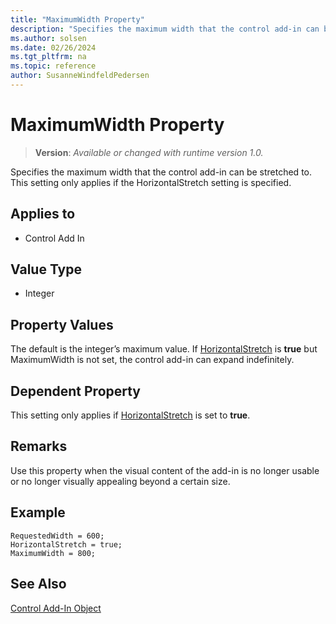```yaml
---
title: "MaximumWidth Property"
description: "Specifies the maximum width that the control add-in can be stretched to."
ms.author: solsen
ms.date: 02/26/2024
ms.tgt_pltfrm: na
ms.topic: reference
author: SusanneWindfeldPedersen
---
```

[//]: # (START>DO_NOT_EDIT)
[//]: # (IMPORTANT:Do not edit any of the content between here and the END>DO_NOT_EDIT.)
[//]: # (Any modifications should be made in the .xml files in the ModernDev repo.)
# MaximumWidth Property
> **Version**: _Available or changed with runtime version 1.0._

Specifies the maximum width that the control add-in can be stretched to. This setting only applies if the HorizontalStretch setting is specified.

## Applies to
-   Control Add In

[//]: # (IMPORTANT: END>DO_NOT_EDIT)

## Value Type 
  
- Integer 

## Property Values

The default is the integer’s maximum value. If [HorizontalStretch](devenv-horizontalstretch-property.md) is **true** but MaximumWidth is not set, the control add-in can expand indefinitely.

## Dependent Property

This setting only applies if [HorizontalStretch](devenv-horizontalstretch-property.md) is set to **true**.

## Remarks

Use this property when the visual content of the add-in is no longer usable or no longer visually appealing beyond a certain size.
  
## Example 

```AL
RequestedWidth = 600;
HorizontalStretch = true;
MaximumWidth = 800;
```

## See Also

[Control Add-In Object](../devenv-control-addin-object.md)   
 